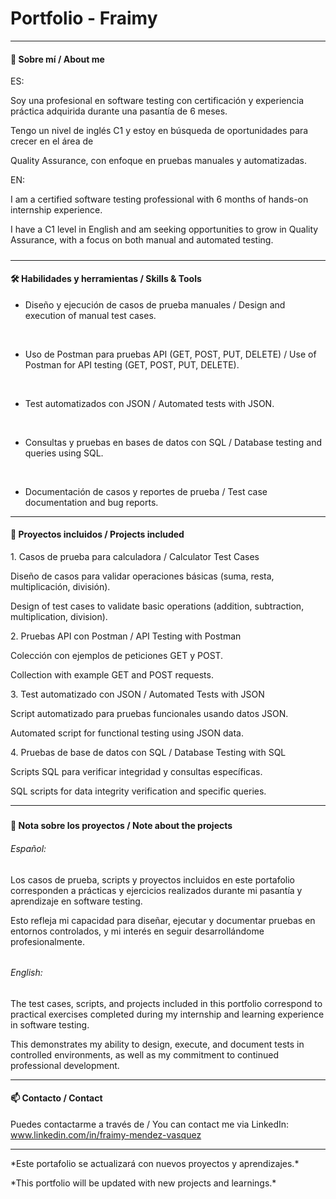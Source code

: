 # **Portfolio - Fraimy**







---



#### 👋 Sobre mí / About me







ES:

Soy una profesional en software testing con certificación y experiencia práctica adquirida durante una pasantía de 6 meses.  

Tengo un nivel de inglés C1 y estoy en búsqueda de oportunidades para crecer en el área de 

Quality Assurance, con enfoque en pruebas manuales y automatizadas.





EN: 

I am a certified software testing professional with 6 months of hands-on internship experience.  

I have a C1 level in English and am seeking opportunities to grow in Quality Assurance, with a focus on both manual and automated testing.

##### 

---



#### 🛠️ Habilidades y herramientas / Skills \& Tools







* Diseño y ejecución de casos de prueba manuales / Design and execution of manual test cases.



&nbsp; 

* Uso de Postman para pruebas API (GET, POST, PUT, DELETE) / Use of Postman for API testing (GET, POST, PUT, DELETE).



&nbsp; 

* Test automatizados con JSON / Automated tests with JSON.



&nbsp; 

* Consultas y pruebas en bases de datos con SQL / Database testing and queries using SQL.



&nbsp; 

* Documentación de casos y reportes de prueba / Test case documentation and bug reports.



---



#### 📂 Proyectos incluidos / Projects included







1\. Casos de prueba para calculadora / Calculator Test Cases  

Diseño de casos para validar operaciones básicas (suma, resta, multiplicación, división).  

Design of test cases to validate basic operations (addition, subtraction, multiplication, division).





2\. Pruebas API con Postman / API Testing with Postman  

Colección con ejemplos de peticiones GET y POST.  

Collection with example GET and POST requests.





3\. Test automatizado con JSON / Automated Tests with JSON  

Script automatizado para pruebas funcionales usando datos JSON.  

Automated script for functional testing using JSON data.





4\. Pruebas de base de datos con SQL / Database Testing with SQL  

Scripts SQL para verificar integridad y consultas específicas.  

SQL scripts for data integrity verification and specific queries.



---

##### 

#### 📌 Nota sobre los proyectos / Note about the projects







###### Español: 

Los casos de prueba, scripts y proyectos incluidos en este portafolio corresponden a prácticas y ejercicios realizados durante mi pasantía y aprendizaje en software testing.  

Esto refleja mi capacidad para diseñar, ejecutar y documentar pruebas en entornos controlados, y mi interés en seguir desarrollándome profesionalmente.



###### 

###### English: 

The test cases, scripts, and projects included in this portfolio correspond to practical exercises completed during my internship and learning experience in software testing.  

This demonstrates my ability to design, execute, and document tests in controlled environments, as well as my commitment to continued professional development.



---



#### 📫 Contacto / Contact







Puedes contactarme a través de / You can contact me via LinkedIn: www.linkedin.com/in/fraimy-mendez-vasquez  



---



\*Este portafolio se actualizará con nuevos proyectos y aprendizajes.\*  

\*This portfolio will be updated with new projects and learnings.\*



